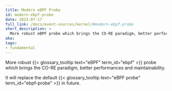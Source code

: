 ```yaml
---
title: Modern eBPF Probe
id: modern-ebpf-probe
date: 2023-07-17
full_link: /docs/event-sources/kernel/#modern-ebpf-probe
short_description: >
  More robust eBPF probe which brings the CO-RE paradigm, better performances and maintainability.
aka:
tags:
- fundamental
---
```

More robust {{< glossary_tooltip text="eBPF" term_id="ebpf" >}} probe which brings the CO-RE paradigm, better performances and maintainability.

<!--more--> 
It will replace the default {{< glossary_tooltip text="eBPF probe" term_id="ebpf-probe" >}} in future. 
